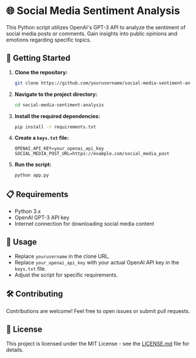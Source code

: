 # 🌐 Social Media Sentiment Analysis

This Python script utilizes OpenAI's GPT-3 API to analyze the sentiment of social media posts or comments. Gain insights into public opinions and emotions regarding specific topics.

## 🚀 Getting Started

1. **Clone the repository:**

    ```bash
    git clone https://github.com/yourusername/social-media-sentiment-analysis.git
    ```

2. **Navigate to the project directory:**

    ```bash
    cd social-media-sentiment-analysis
    ```

3. **Install the required dependencies:**

    ```bash
    pip install -r requirements.txt
    ```

4. **Create a `keys.txt` file:**

    ```
    OPENAI_API_KEY=your_openai_api_key
    SOCIAL_MEDIA_POST_URL=https://example.com/social_media_post
    ```

5. **Run the script:**

    ```bash
    python app.py
    ```

## 📋 Requirements

- Python 3.x
- OpenAI GPT-3 API key
- Internet connection for downloading social media content

## 📝 Usage

- Replace `yourusername` in the clone URL.
- Replace `your_openai_api_key` with your actual OpenAI API key in the `keys.txt` file.
- Adjust the script for specific requirements.

## 🛠️ Contributing

Contributions are welcome! Feel free to open issues or submit pull requests.

## 📄 License

This project is licensed under the MIT License - see the [LICENSE.md](LICENSE.md) file for details.
